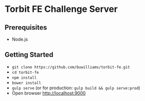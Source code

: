 Torbit FE Challenge Server
===

Prerequisites
---

* Node.js

Getting Started
---

* `git clone https://github.com/buwilliams/torbit-fe.git`
* `cd torbit-fe`
* `npm install`
* `bower install`
* `gulp serve` (or for production: `gulp build && gulp serve:prod`)
* Open browser [http://localhost:9000](http://localhost:9000)
